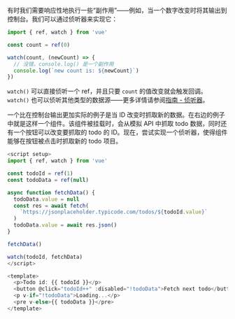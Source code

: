 有时我们需要响应性地执行一些“副作用”——例如，当一个数字改变时将其输出到控制台。我们可以通过侦听器来实现它：

```JavaScript
import { ref, watch } from 'vue'

const count = ref(0)

watch(count, (newCount) => {
  // 没错，console.log() 是一个副作用
  console.log(`new count is: ${newCount}`)
})
```

`watch()` 可以直接侦听一个 ref，并且只要 `count` 的值改变就会触发回调。`watch()` 也可以侦听其他类型的数据源——更多详情请参阅[指南 - 侦听器](https://cn.vuejs.org/guide/essentials/watchers.html)。

一个比在控制台输出更加实际的例子是当 ID 改变时抓取新的数据。在右边的例子中就是这样一个组件。该组件被挂载时，会从模拟 API 中抓取 todo 数据，同时还有一个按钮可以改变要抓取的 todo 的 ID。现在，尝试实现一个侦听器，使得组件能够在按钮被点击时抓取新的 todo 项目。

```JavaScript
<script setup>
import { ref, watch } from 'vue'

const todoId = ref(1)
const todoData = ref(null)

async function fetchData() {
  todoData.value = null
  const res = await fetch(
    `https://jsonplaceholder.typicode.com/todos/${todoId.value}`
  )
  todoData.value = await res.json()
}

fetchData()

watch(todoId, fetchData)
</script>

<template>
  <p>Todo id: {{ todoId }}</p>
  <button @click="todoId++" :disabled="!todoData">Fetch next todo</button>
  <p v-if="!todoData">Loading...</p>
  <pre v-else>{{ todoData }}</pre>
</template>
```